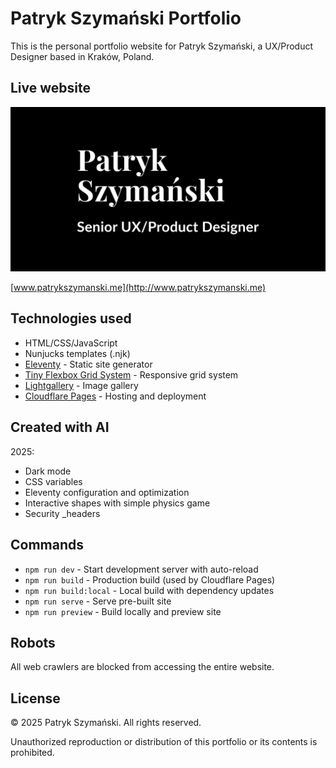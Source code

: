 # Patryk Szymański Portfolio

This is the personal portfolio website for Patryk Szymański, a UX/Product Designer based in Kraków, Poland.

## Live website

![Portfolio Preview](src/images/og-image.png)

[www.patrykszymanski.me](http://www.patrykszymanski.me)

## Technologies used

- HTML/CSS/JavaScript
- Nunjucks templates (.njk)
- [Eleventy](https://www.11ty.dev/) - Static site generator
- [Tiny Flexbox Grid System](https://pavellaptev.github.io/tiny-flexbox-grid-system/) - Responsive grid system
- [Lightgallery](https://www.lightgalleryjs.com/) - Image gallery
- [Cloudflare Pages](https://pages.cloudflare.com/) - Hosting and deployment

## Created with AI

2025:
- Dark mode
- CSS variables
- Eleventy configuration and optimization
- Interactive shapes with simple physics game
- Security _headers

## Commands

- `npm run dev` - Start development server with auto-reload
- `npm run build` - Production build (used by Cloudflare Pages)
- `npm run build:local` - Local build with dependency updates
- `npm run serve` - Serve pre-built site
- `npm run preview` - Build locally and preview site

## Robots

All web crawlers are blocked from accessing the entire website.

## License

© 2025 Patryk Szymański. All rights reserved.

Unauthorized reproduction or distribution of this portfolio or its contents is prohibited.